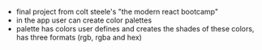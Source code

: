 - final project from colt steele's "the modern react bootcamp"
- in the app user can create color palettes
- palette has colors user defines and creates the shades of these colors, has three formats (rgb, rgba and hex)
